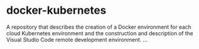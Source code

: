 # docker-kubernetes
A repository that describes the creation of a Docker environment for each cloud Kubernetes environment and the construction and description of the Visual Studio Code remote development environment. …
